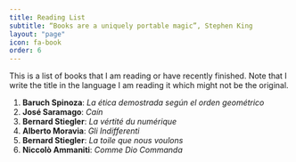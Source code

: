 ```yaml
---
title: Reading List
subtitle: “Books are a uniquely portable magic”, Stephen King
layout: "page"
icon: fa-book
order: 6
---
```


This is a list of books that I am reading or have recently finished. 
Note that I write the title in the language I am reading it which might not be the original. 

1. **Baruch Spinoza**: *La ética demostrada según el orden geométrico*
2. **José Saramago**: *Caín*
3. **Bernard Stiegler**: *La vértité du numérique*
4. **Alberto Moravia**: *Gli Indifferenti*
5. **Bernard Stiegler**: *La toile que nous voulons*
6. **Niccolò Ammaniti**: *Comme Dio Commanda*

